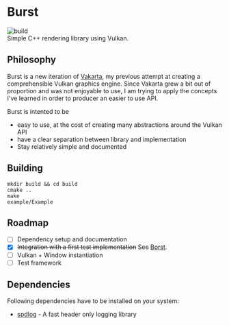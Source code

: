 # Burst
![build](https://github.com/angelocarly/burst/actions/workflows/cmake.yml/badge.svg)  
Simple C++ rendering library using Vulkan.

## Philosophy
Burst is a new iteration of [Vakarta](https://github.com/angelocarly/vakarta), my previous attempt at creating a comprehensible Vulkan graphics engine.
Since Vakarta grew a bit out of proportion and was not enjoyable to use, I am trying to apply the concepts I've learned in order to producer an easier to use API.

Burst is intented to be
- easy to use, at the cost of creating many abstractions around the Vulkan API
- have a clear separation between library and implementation
- Stay relatively simple and documented

## Building
```
mkdir build && cd build
cmake ..
make
example/Example
```

## Roadmap
- [ ] Dependency setup and documentation
- [x] ~~Integration with a first test implementation~~ See [Borst](https://github.com/angelocarly/borst).
- [ ] Vulkan + Window instantiation
- [ ] Test framework

## Dependencies
Following dependencies have to be installed on your system:
- [spdlog](https://github.com/gabime/spdlog) - A fast header only logging library
